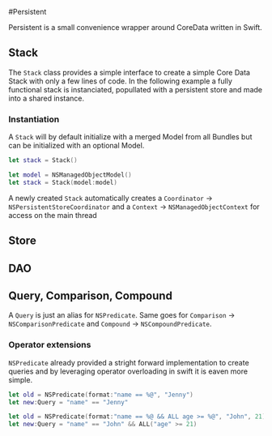 #Persistent

Persistent is a small convenience wrapper around CoreData written in Swift.


## Stack

The `Stack` class provides a simple interface to create a simple Core Data Stack with only a few lines of code. In the following example a fully functional stack is instanciated, popullated with a persistent store and made into a shared instance.

### Instantiation

A `Stack` will by default initialize with a merged Model from all Bundles but can be initialized with an optional Model.

```swift
let stack = Stack()

let model = NSManagedObjectModel()
let stack = Stack(model:model)
```

A newly created `Stack` automatically creates a `Coordinator` -> `NSPersistentStoreCoordinator` and a `Context` -> `NSManagedObjectContext` for access on the main thread


## Store


## DAO


## Query, Comparison, Compound

A `Query` is just an alias for `NSPredicate`. Same goes for `Comparison` -> `NSComparisonPredicate` and `Compound` -> `NSCompoundPredicate`.

### Operator extensions

`NSPredicate` already provided a stright forward implementation to create queries and by leveraging operator overloading in swift it is eaven more simple.

```swift
let old = NSPredicate(format:"name == %@", "Jenny")
let new:Query = "name" == "Jenny"
```

```swift
let old = NSPredicate(format:"name == %@ && ALL age >= %@", "John", 21)
let new:Query = "name" == "John" && ALL("age" >= 21)
```
